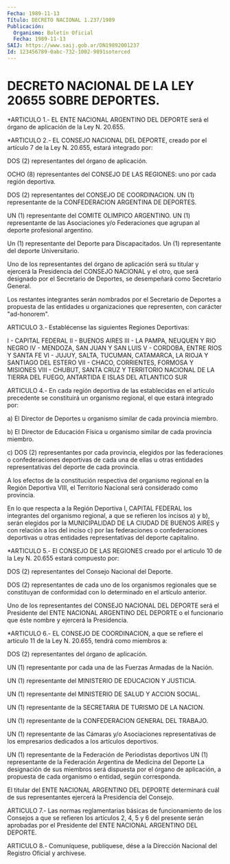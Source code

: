 ```yaml
---
Fecha: 1989-11-13
Título: DECRETO NACIONAL 1.237/1989
Publicación:
  Organismo: Boletín Oficial
  Fecha: 1989-11-13
SAIJ: https://www.saij.gob.ar/DN19892001237
Id: 123456789-0abc-732-1002-9891soterced
---
```

# DECRETO NACIONAL DE LA LEY 20655 SOBRE DEPORTES.

<a id="1"></a>
*ARTICULO  1.-  EL  ENTE  NACIONAL  ARGENTINO  DEL  DEPORTE será el órgano de aplicación de la Ley N. 20.655.

<a id="2"></a>
*ARTICULO  2.-  EL  CONSEJO  NACIONAL  DEL  DEPORTE,  creado por el artículo  7 de  la  Ley  N.  20.655,  estará  integrado  por:

DOS (2) representantes del órgano de aplicación.

OCHO  (8) representantes del CONSEJO DE LAS REGIONES: uno por  cada región deportiva.

DOS  (2)    representantes    del  CONSEJO  DE  COORDINACION.  UN  (1) representante de la CONFEDERACION  ARGENTINA  DE  DEPORTES.

UN  (1)    representante    del  COMITE  OLIMPICO  ARGENTINO.  UN  (1)  representante  de las Asociaciones  y/o  Federaciones  que agrupan al deporte profesional argentino.

Un  (1)  representante  del    Deporte  para  Discapacitados.  Un (1) representante del deporte Universitario.

Uno de los representantes del órgano  de aplicación será su titular y ejercerá la Presidencia del CONSEJO NACIONAL  y el otro, que será designado  por  el Secretario  de  Deportes,  se desempeñará  como Secretario General.

Los  restantes  integrantes  serán nombrados por el  Secretario  de Deportes  a propuesta  de  las  entidades   u  organizaciones  que representen, con carácter "ad-honorem".

<a id="3"></a>
ARTICULO  3.- Establécense las siguientes Regiones Deportivas:

I - CAPITAL FEDERAL II - BUENOS AIRES III - LA PAMPA, NEUQUEN Y RIO NEGRO IV - MENDOZA, SAN JUAN Y SAN LUIS V - CORDOBA, ENTRE RIOS Y SANTA FE VI - JUJUY, SALTA,  TUCUMAN,  CATAMARCA,  LA  RIOJA  Y SANTIAGO DEL ESTERO VII - CHACO, CORRIENTES, FORMOSA Y MISIONES VIII  - CHUBUT, SANTA CRUZ Y TERRITORIO NACIONAL DE LA  TIERRA  DEL FUEGO, ANTARTIDA E ISLAS DEL ATLANTICO SUR

<a id="4"></a>
ARTICULO 4.- En cada región deportiva de las establecidas en el artículo precedente  se  constituirá un organismo regional, el que estará integrado por:

a) El Director de Deportes  u  organismo  similar de cada provincia miembro.

b)  El  Director de Educación Física u organismo  similar  de  cada provincia miembro.

c) DOS (2)  representantes  por  cada  provincia,  elegidos por las federaciones o confederaciones deportivas de cada una  de  ellas  u otras entidades  representativas  del  deporte  de cada provincia.

A los efectos de la constitución respectiva del organismo  regional en    la Región  Deportiva  VIII,  el  Territorio  Nacional  será considerado como provincia.

En lo que respecta  a  la  Región  Deportiva I, CAPITAL FEDERAL los integrantes del organismo regional,  a  que se refieren los incisos a)  y  b),  serán elegidos por la MUNICIPALIDAD  DE  LA  CIUDAD  DE BUENOS AIRES y con relación a los del inciso c) por las federaciones    o  confederaciones  deportivas  u otras  entidades representativas del deporte capitalino.

<a id="5"></a>
*ARTICULO 5.- El CONSEJO DE LAS REGIONES creado por el articulo 10 de la Ley N. 20.655 estará compuesto por:

DOS  (2)  representantes  del  Consejo  Nacional  del Deporte.

DOS  (2)  representantes  de cada uno de los organismos  regionales que  se constituyan  de  conformidad  con  lo  determinado  en  el artículo anterior.

Uno de los representantes del  CONSEJO NACIONAL DEL DEPORTE será el Presidente del ENTE NACIONAL ARGENTINO DEL DEPORTE o el funcionario que éste nombre y ejercerá la Presidencia.

<a id="6"></a>
*ARTICULO  6.- EL CONSEJO DE COORDINACION, a que se refiere el articulo 11 de la  Ley  N.  20.655,  tendrá  como  miembros a:

DOS (2) representantes del órgano de aplicación.

UN  (1)  representante  por cada una de las Fuerzas Armadas  de  la Nación.

UN (1) representante del  MINISTERIO  DE EDUCACION Y JUSTICIA.

UN (1) representante del MINISTERIO DE  SALUD Y ACCION SOCIAL.

UN  (1) representante de la SECRETARIA DE  TURISMO  DE  LA  NACION.

UN (1)  representante de la CONFEDERACION GENERAL DEL TRABAJO.

UN (1) representante de las Cámaras y/o Asociaciones representativas  de  los empresarios  dedicados  a  los  artículos deportivos.

UN  (1)  representante  de  la Federación de Periodistas deportivos  UN (1) representante de la Federación  Argentina  de  Medicina  del Deporte La  designación  de  sus  miembros  será dispuesta por el órgano de aplicación, a  propuesta  de  cada  organismo   o  entidad,  según corresponda.

El  titular  del  ENTE  NACIONAL ARGENTINO DEL DEPORTE  determinará cuál de sus representantes  ejercerá  la  Presidencia  del Consejo.

<a id="7"></a>
ARTICULO  7.-  Las  normas reglamentarias básicas de funcionamiento de los Consejos a que  se  refieren  los  artículos 2, 4, 5 y 6 del presente  serán aprobadas  por  el Presidente  del  ENTE  NACIONAL ARGENTINO DEL DEPORTE.

<a id="8"></a>
ARTICULO  8.-  Comuníquese,  publíquese,  dése  a la Dirección Nacional del Registro Oficial y archivese.